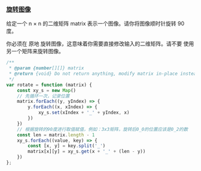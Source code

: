 ### [旋转图像](https://leetcode-cn.com/problems/rotate-image/)

给定一个 n × n 的二维矩阵 matrix 表示一个图像。请你将图像顺时针旋转 90 度。

你必须在 原地 旋转图像，这意味着你需要直接修改输入的二维矩阵。请不要 使用另一个矩阵来旋转图像。

```javascript
/**
 * @param {number[][]} matrix
 * @return {void} Do not return anything, modify matrix in-place instead.
 */
var rotate = function (matrix) {
    const xy_s = new Map()
    // 先循环一次，记录位置
    matrix.forEach((y, yIndex) => {
        y.forEach((x, xIndex) => {
            xy_s.set(xIndex + '_' + yIndex, x)
        })
    })
    // 根据旋转的90度进行取值赋值，例如：3x3矩阵，旋转后0_0的位置应该是0_2的数
    const len = matrix.length - 1
    xy_s.forEach((value, key) => {
        const [x, y] = key.split('_')
        matrix[x][y] = xy_s.get(x + '_' + (len - y))
    })
};
```

